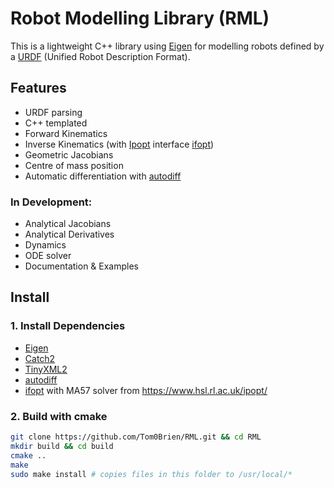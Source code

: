 Robot Modelling Library (RML)
===========

This is a lightweight C++ library using [Eigen](https://eigen.tuxfamily.org/index.php?title=Main_Page) for modelling robots defined by a [URDF](http://wiki.ros.org/urdf) (Unified Robot Description Format).

## Features
- URDF parsing
- C++ templated
- Forward Kinematics
- Inverse Kinematics (with [Ipopt](https://coin-or.github.io/Ipopt/) interface [ifopt](https://github.com/ethz-adrl/ifopt))
- Geometric Jacobians
- Centre of mass position 
- Automatic differentiation with [autodiff](https://github.com/autodiff/autodiff)

### In Development:
- Analytical Jacobians
- Analytical Derivatives
- Dynamics
- ODE solver
- Documentation & Examples

## Install

### 1. Install Dependencies
- [Eigen](https://eigen.tuxfamily.org/index.php?title=Main_Page)
- [Catch2](https://github.com/catchorg/Catch2)
- [TinyXML2](https://github.com/leethomason/tinyxml2)
- [autodiff](https://github.com/autodiff/autodiff)
- [ifopt](https://github.com/ethz-adrl/ifopt) with MA57 solver from https://www.hsl.rl.ac.uk/ipopt/

### 2. Build with cmake
  ```bash
  git clone https://github.com/Tom0Brien/RML.git && cd RML
  mkdir build && cd build
  cmake ..
  make
  sudo make install # copies files in this folder to /usr/local/*
  ```
